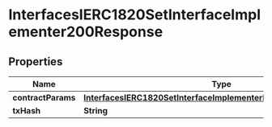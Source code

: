 

# InterfacesIERC1820SetInterfaceImplementer200Response


## Properties

| Name | Type | Description | Notes |
|------------ | ------------- | ------------- | -------------|
|**contractParams** | [**InterfacesIERC1820SetInterfaceImplementerRequestContractParams**](InterfacesIERC1820SetInterfaceImplementerRequestContractParams.md) |  |  |
|**txHash** | **String** |  |  |



